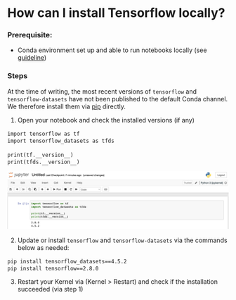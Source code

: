 # How can I install Tensorflow locally?

### Prerequisite:
- Conda environment set up and able to run notebooks locally (see [guideline](../run-jupyter-notebooks-locally))

### Steps
At the time of writing, the most recent versions of `tensorflow` and `tensorflow-datasets` have not been published to the default Conda channel. We therefore install them via [pip](https://pypi.org/project/pip/) directly.

1. Open your notebook and check the installed versions (if any)
```
import tensorflow as tf
import tensorflow_datasets as tfds

print(tf.__version__)
print(tfds.__version__)
```
![](./screenshots/1.png)

2. Update or install `tensorflow` and `tensorflow-datasets` via the commands below as needed:
```
pip install tensorflow_datasets==4.5.2
pip install tensorflow==2.8.0
```

3. Restart your Kernel via (Kernel > Restart) and check if the installation succeeded (via step 1)

